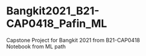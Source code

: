 # Bangkit2021_B21-CAP0418_Pafin_ML
Capstone Project for Bangkit 2021 from B21-CAP0418   
Notebook from ML path  
